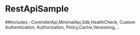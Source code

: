 # RestApiSample
##Includes : ControllerApi,MinimalApi,Sdk,HealthCheck, Custom Authentication, Authorization, Policy,Cache,Versioning,...
